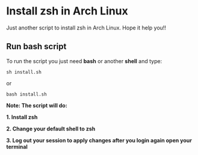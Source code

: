 # Install zsh in Arch Linux
Just another script to install zsh in Arch Linux. Hope it help you!!

## Run bash script

To run the script you just need **bash** or another **shell** and type:

```
sh install.sh
```

or
```
bash install.sh
```

**Note: The script will do:**

**1. Install zsh**

**2. Change your default shell to zsh**

**3. Log out your session to apply changes after you login again open your terminal**